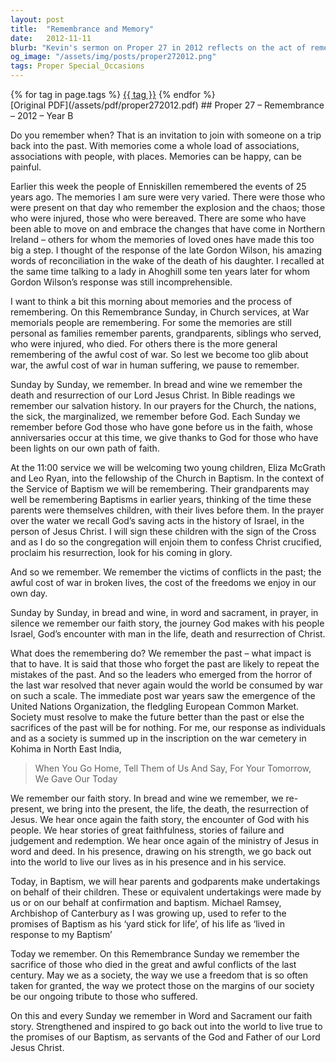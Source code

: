 ```yaml
---
layout: post
title:  "Remembrance and Memory"
date:   2012-11-11
blurb: "Kevin's sermon on Proper 27 in 2012 reflects on the act of remembering, particularly in the context of Remembrance Sunday. He draws parallels between personal memories of loss and the collective memory of war's cost. The sermon emphasizes the importance of recalling past sacrifices to shape a better future and connects this act of remembrance to the Christian practice of commemorating Jesus' life, death, and resurrection in weekly worship."
og_image: "/assets/img/posts/proper272012.png"
tags: Proper Special_Occasions
---    
```

<div class="tag-pills">
    {% for tag in page.tags %}
    <a href="{{ site.baseurl }}/tag/{{ tag | slugify }}" class="tag-pill">{{ tag }}</a>
    {% endfor %}
</div>
[Original PDF](/assets/pdf/proper272012.pdf)
## Proper 27 – Remembrance – 2012 – Year B

Do you remember when? That is an invitation to join with someone on a trip back into the past. With memories come a whole load of associations, associations with people, with places. Memories can be happy, can be painful.

Earlier this week the people of Enniskillen remembered the events of 25 years ago. The memories I am sure were very varied. There were those who were present on that day who remember the explosion and the chaos; those who were injured, those who were bereaved. There are some who have been able to move on and embrace the changes that have come in Northern Ireland – others for whom the memories of loved ones have made this too big a step. I thought of the response of the late Gordon Wilson, his amazing words of reconciliation in the wake of the death of his daughter. I recalled at the same time talking to a lady in Ahoghill some ten years later for whom Gordon Wilson’s response was still incomprehensible.

I want to think a bit this morning about memories and the process of remembering. On this Remembrance Sunday, in Church services, at War memorials people are remembering. For some the memories are still personal as families remember parents, grandparents, siblings who served, who were injured, who died. For others there is the more general remembering of the awful cost of war. So lest we become too glib about war, the awful cost of war in human suffering, we pause to remember.

Sunday by Sunday, we remember. In bread and wine we remember the death and resurrection of our Lord Jesus Christ. In Bible readings we remember our salvation history. In our prayers for the Church, the nations, the sick, the marginalized, we remember before God. Each Sunday we remember before God those who have gone before us in the faith, whose anniversaries occur at this time, we give thanks to God for those who have been lights on our own path of faith.

At the 11:00 service we will be welcoming two young children, Eliza McGrath and Leo Ryan, into the fellowship of the Church in Baptism. In the context of the Service of Baptism we will be remembering. Their grandparents may well be remembering Baptisms in earlier years, thinking of the time these parents were themselves children, with their lives before them. In the prayer over the water we recall God’s saving acts in the history of Israel, in the person of Jesus Christ. I will sign these children with the sign of the Cross and as I do so the congregation will enjoin them to confess Christ crucified, proclaim his resurrection, look for his coming in glory.

And so we remember. We remember the victims of conflicts in the past; the awful cost of war in broken lives, the cost of the freedoms we enjoy in our own day.

Sunday by Sunday, in bread and wine, in word and sacrament, in prayer, in silence we remember our faith story, the journey God makes with his people Israel, God’s encounter with man in the life, death and resurrection of Christ.

What does the remembering do? We remember the past – what impact is that to have. It is said that those who forget the past are likely to repeat the mistakes of the past. And so the leaders who emerged from the horror of the last war resolved that never again would the world be consumed by war on such a scale. The immediate post war years saw the emergence of the United Nations Organization, the fledgling European Common Market. Society must resolve to make the future better than the past or else the sacrifices of the past will be for nothing. For me, our response as individuals and as a society is summed up in the inscription on the war cemetery in Kohima in North East India,

> When You Go Home, Tell Them of Us And Say,
> For Your Tomorrow, We Gave Our Today

We remember our faith story. In bread and wine we remember, we re-present, we bring into the present, the life, the death, the resurrection of Jesus. We hear once again the faith story, the encounter of God with his people. We hear stories of great faithfulness, stories of failure and judgement and redemption. We hear once again of the ministry of Jesus in word and deed. In his presence, drawing on his strength, we go back out into the world to live our lives as in his presence and in his service.

Today, in Baptism, we will hear parents and godparents make undertakings on behalf of their children. These or equivalent undertakings were made by us or on our behalf at confirmation and baptism. Michael Ramsey, Archbishop of Canterbury as I was growing up, used to refer to the promises of Baptism as his ‘yard stick for life’, of his life as ‘lived in response to my Baptism’

Today we remember. On this Remembrance Sunday we remember the sacrifice of those who died in the great and awful conflicts of the last century. May we as a society, the way we use a freedom that is so often taken for granted, the way we protect those on the margins of our society be our ongoing tribute to those who suffered.

On this and every Sunday we remember in Word and Sacrament our faith story. Strengthened and inspired to go back out into the world to live true to the promises of our Baptism, as servants of the God and Father of our Lord Jesus Christ.

